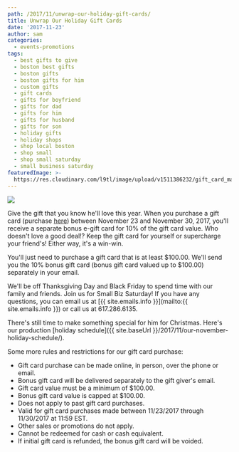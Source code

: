```yaml
---
path: /2017/11/unwrap-our-holiday-gift-cards/
title: Unwrap Our Holiday Gift Cards
date: '2017-11-23'
author: sam
categories:
  - events-promotions
tags:
  - best gifts to give
  - boston best gifts
  - boston gifts
  - boston gifts for him
  - custom gifts
  - gift cards
  - gifts for boyfriend
  - gifts for dad
  - gifts for him
  - gifts for husband
  - gifts for son
  - holiday gifts
  - holiday shops
  - shop local boston
  - shop small
  - shop small saturday
  - small business saturday
featuredImage: >-
  https://res.cloudinary.com/l9tl/image/upload/v1511386232/gift_card_main_cnmqnb.jpg
---
```

![](https://res.cloudinary.com/l9tl/image/upload/v1511386232/gift_card_main_cnmqnb.jpg)

Give the gift that you know he'll love this year. When you purchase a gift card (purchase [here](https://9tailors.punchey.com/giftcards)) between November 23 and November 30, 2017, you'll receive a separate bonus e-gift card for 10% of the gift card value. Who doesn't love a good deal!? Keep the gift card for yourself or supercharge your friend's! Either way, it's a win-win.

You'll just need to purchase a gift card that is at least $100.00. We'll send you the 10% bonus gift card (bonus gift card valued up to $100.00) separately in your email.

We'll be off Thanksgiving Day and Black Friday to spend time with our family and friends. Join us for Small Biz Saturday! If you have any questions, you can email us at [{{ site.emails.info }}](mailto:{{ site.emails.info }}) or call us at 617.286.6135.

There's still time to make something special for him for Christmas. Here's our production [holiday schedule]({{ site.baseUrl }}/2017/11/our-november-holiday-schedule/).

Some more rules and restrictions for our gift card purchase:

 * Gift card purchase can be made online, in person, over the phone or email.
 * Bonus gift card will be delivered separately to the gift giver's email.
 * Gift card value must be a minimum of $100.00.
 * Bonus gift card value is capped at $100.00.
 * Does not apply to past gift card purchases.
 * Valid for gift card purchases made between 11/23/2017 through 11/30/2017 at 11:59 EST.
 * Other sales or promotions do not apply.
 * Cannot be redeemed for cash or cash equivalent.
 * If initial gift card is refunded, the bonus gift card will be voided.